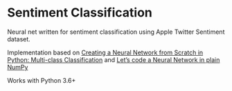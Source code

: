 # Sentiment Classification
Neural net written for sentiment classification using Apple Twitter Sentiment dataset.

Implementation based on [Creating a Neural Network from Scratch in Python: Multi-class Classification](https://stackabuse.com/creating-a-neural-network-from-scratch-in-python-multi-class-classification/) and [Let’s code a Neural Network in plain NumPy](https://towardsdatascience.com/lets-code-a-neural-network-in-plain-numpy-ae7e74410795)

Works with Python 3.6+